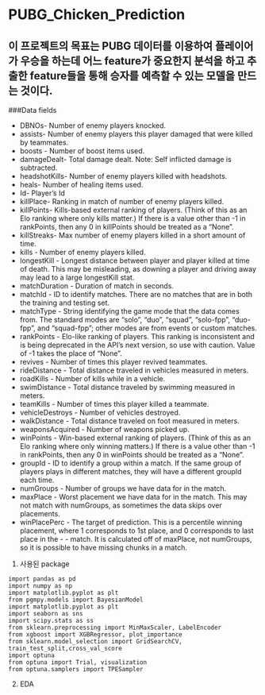 # PUBG_Chicken_Prediction
## 이 프로젝트의 목표는 PUBG 데이터를 이용하여 플레이어가 우승을 하는데 어느 feature가 중요한지 분석을 하고 추출한 feature들을 통해 승자를 예측할 수 있는 모델을 만드는 것이다. 

###Data fields

* DBNOs- Number of enemy players knocked.
* assists- Number of enemy players this player damaged that were killed by teammates.
* boosts - Number of boost items used.
* damageDealt- Total damage dealt. Note: Self inflicted damage is subtracted.
* headshotKills- Number of enemy players killed with headshots.
* heals- Number of healing items used.
* Id- Player’s Id
* killPlace- Ranking in match of number of enemy players killed.
* killPoints- Kills-based external ranking of players. (Think of this as an Elo ranking where only kills matter.) If there is a value    other than -1 in rankPoints, then any 0 in killPoints should be treated as a “None”.
* killStreaks- Max number of enemy players killed in a short amount of time.
* kills - Number of enemy players killed.
* longestKill - Longest distance between player and player killed at time of death. This may be misleading, as downing a player and driving away may lead to a large longestKill stat.
* matchDuration - Duration of match in seconds.
* matchId - ID to identify matches. There are no matches that are in both the training and testing set.
* matchType - String identifying the game mode that the data comes from. The standard modes are “solo”, “duo”, “squad”, “solo-fpp”, “duo-fpp”, and “squad-fpp”; other modes are from events or custom matches.
* rankPoints - Elo-like ranking of players. This ranking is inconsistent and is being deprecated in the API’s next version, so use with caution. Value of -1 takes the place of “None”.
* revives - Number of times this player revived teammates.
* rideDistance - Total distance traveled in vehicles measured in meters.
* roadKills - Number of kills while in a vehicle.
* swimDistance - Total distance traveled by swimming measured in meters.
* teamKills - Number of times this player killed a teammate.
* vehicleDestroys - Number of vehicles destroyed.
* walkDistance - Total distance traveled on foot measured in meters.
* weaponsAcquired - Number of weapons picked up.
* winPoints - Win-based external ranking of players. (Think of this as an Elo ranking where only winning matters.) If there is a value other than -1 in rankPoints, then any 0 in winPoints should be treated as a “None”.
* groupId - ID to identify a group within a match. If the same group of players plays in different matches, they will have a different groupId each time.
* numGroups - Number of groups we have data for in the match.
* maxPlace - Worst placement we have data for in the match. This may not match with numGroups, as sometimes the data skips over placements.
* winPlacePerc - The target of prediction. This is a percentile winning placement, where 1 corresponds to 1st place, and 0 corresponds to last place in the - - match. It is calculated off of maxPlace, not numGroups, so it is possible to have missing chunks in a match.

1. 사용된 package
```python:
import pandas as pd
import numpy as np
import matplotlib.pyplot as plt
from pgmpy.models import BayesianModel
import matplotlib.pyplot as plt
import seaborn as sns
import scipy.stats as ss
from sklearn.preprocessing import MinMaxScaler, LabelEncoder
from xgboost import XGBRegressor, plot_importance
from sklearn.model_selection import GridSearchCV, train_test_split,cross_val_score
import optuna
from optuna import Trial, visualization
from optuna.samplers import TPESampler
```

2. EDA

